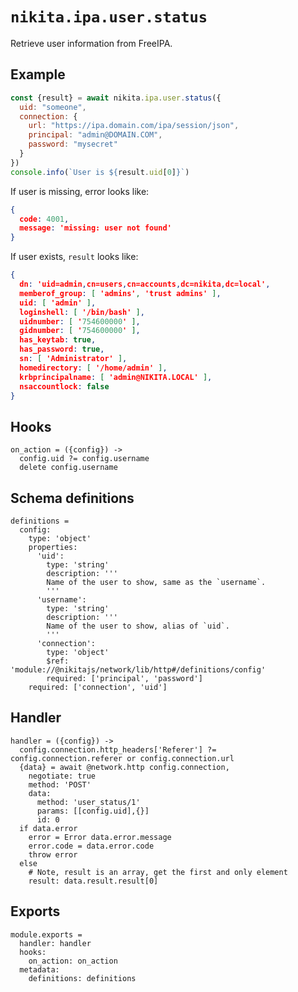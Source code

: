 
# `nikita.ipa.user.status`

Retrieve user information from FreeIPA.

## Example

```js
const {result} = await nikita.ipa.user.status({
  uid: "someone",
  connection: {
    url: "https://ipa.domain.com/ipa/session/json",
    principal: "admin@DOMAIN.COM",
    password: "mysecret"
  }
})
console.info(`User is ${result.uid[0]}`)
```

If user is missing, error looks like:

```json
{
  code: 4001,
  message: 'missing: user not found'
}
```

If user exists, `result` looks like:

```json
{
  dn: 'uid=admin,cn=users,cn=accounts,dc=nikita,dc=local',
  memberof_group: [ 'admins', 'trust admins' ],
  uid: [ 'admin' ],
  loginshell: [ '/bin/bash' ],
  uidnumber: [ '754600000' ],
  gidnumber: [ '754600000' ],
  has_keytab: true,
  has_password: true,
  sn: [ 'Administrator' ],
  homedirectory: [ '/home/admin' ],
  krbprincipalname: [ 'admin@NIKITA.LOCAL' ],
  nsaccountlock: false
}
```

## Hooks

    on_action = ({config}) ->
      config.uid ?= config.username
      delete config.username

## Schema definitions

    definitions =
      config:
        type: 'object'
        properties:
          'uid':
            type: 'string'
            description: '''
            Name of the user to show, same as the `username`.
            '''
          'username':
            type: 'string'
            description: '''
            Name of the user to show, alias of `uid`.
            '''
          'connection':
            type: 'object'
            $ref: 'module://@nikitajs/network/lib/http#/definitions/config'
            required: ['principal', 'password']
        required: ['connection', 'uid']

## Handler

    handler = ({config}) ->
      config.connection.http_headers['Referer'] ?= config.connection.referer or config.connection.url
      {data} = await @network.http config.connection,
        negotiate: true
        method: 'POST'
        data:
          method: 'user_status/1'
          params: [[config.uid],{}]
          id: 0
      if data.error
        error = Error data.error.message
        error.code = data.error.code
        throw error
      else
        # Note, result is an array, get the first and only element
        result: data.result.result[0]

## Exports

    module.exports =
      handler: handler
      hooks:
        on_action: on_action
      metadata:
        definitions: definitions
